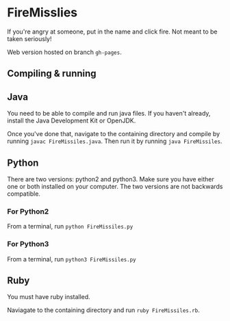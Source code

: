 # FireMisslies
If you're angry at someone, put in the name and click fire. Not meant to be taken seriously!

Web version hosted on branch `gh-pages`.
## Compiling & running

## Java
You need to be able to compile and run java files. If you haven't already, install the Java Development Kit or OpenJDK.

Once you've done that, navigate to the containing directory and compile by running `javac FireMissiles.java`. Then run it by running `java FireMissiles`.

## Python
There are two versions: python2 and python3. Make sure you have either one or both installed on your computer. The two versions are not backwards compatible.

### For Python2
From a terminal, run `python FireMissiles.py`

### For Python3
From a terminal, run `python3 FireMissiles.py`

## Ruby
You must have ruby installed.

Naviagate to the containing directory and run `ruby FireMissiles.rb`.
